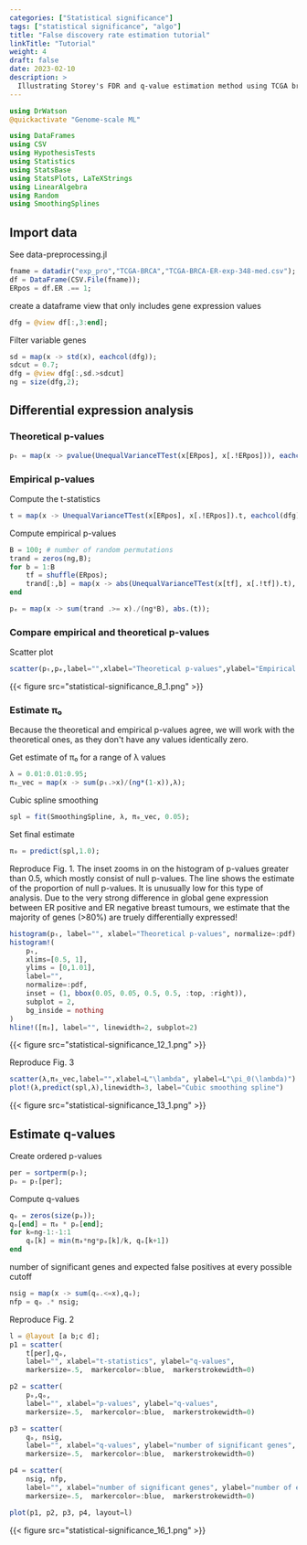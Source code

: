 ```yaml
---
categories: ["Statistical significance"]
tags: ["statistical significance", "algo"]
title: "False discovery rate estimation tutorial"
linkTitle: "Tutorial"
weight: 4
draft: false
date: 2023-02-10
description: >
  Illustrating Storey's FDR and q-value estimation method using TCGA breast cancer data.
---
```


```julia
using DrWatson
@quickactivate "Genome-scale ML"

using DataFrames
using CSV
using HypothesisTests
using Statistics
using StatsBase
using StatsPlots, LaTeXStrings
using LinearAlgebra
using Random
using SmoothingSplines
```


## Import data



See data-preprocessing.jl

```julia
fname = datadir("exp_pro","TCGA-BRCA","TCGA-BRCA-ER-exp-348-med.csv");
df = DataFrame(CSV.File(fname));
ERpos = df.ER .== 1;
```



create a dataframe view that only includes gene expression values

```julia
dfg = @view df[:,3:end];
```



Filter variable genes

```julia
sd = map(x -> std(x), eachcol(dfg));
sdcut = 0.7;
dfg = @view dfg[:,sd.>sdcut]
ng = size(dfg,2);
```



## Differential expression analysis



### Theoretical p-values

```julia
pₜ = map(x -> pvalue(UnequalVarianceTTest(x[ERpos], x[.!ERpos])), eachcol(dfg));
```



### Empirical p-values



Compute the t-statistics

```julia
t = map(x -> UnequalVarianceTTest(x[ERpos], x[.!ERpos]).t, eachcol(dfg));
```



Compute empirical p-values

```julia
B = 100; # number of random permutations
trand = zeros(ng,B);
for b = 1:B
    tf = shuffle(ERpos);
    trand[:,b] = map(x -> abs(UnequalVarianceTTest(x[tf], x[.!tf]).t), eachcol(dfg));
end

pₑ = map(x -> sum(trand .>= x)./(ng*B), abs.(t));
```



### Compare empirical and theoretical p-values



Scatter plot

```julia
scatter(pₜ,pₑ,label="",xlabel="Theoretical p-values",ylabel="Empirical p-values")
```

{{< figure src="statistical-significance_8_1.png"  >}}

### Estimate π₀



Because the theoretical and empirical p-values agree, we will work with the theoretical ones, as they don't have any values identically zero.





Get estimate of π₀ for a range of λ values

```julia
λ = 0.01:0.01:0.95;
π₀_vec = map(x -> sum(pₜ.>x)/(ng*(1-x)),λ);
```



Cubic spline smoothing

```julia
spl = fit(SmoothingSpline, λ, π₀_vec, 0.05);
```



Set final estimate

```julia
π₀ = predict(spl,1.0);
```



Reproduce Fig. 1. The inset zooms in on the histogram of p-values greater than 0.5, which mostly consist of null p-values. The line shows the estimate of the proportion of null p-values. It is unusually low for this type of analysis. Due to the very strong difference in global gene expression between ER positive and ER negative breast tumours, we estimate that the majority of genes (>80%) are truely differentially expressed!

```julia
histogram(pₜ, label="", xlabel="Theoretical p-values", normalize=:pdf)
histogram!(
    pₜ,
    xlims=[0.5, 1],
    ylims = [0,1.01],
    label="",
    normalize=:pdf,
    inset = (1, bbox(0.05, 0.05, 0.5, 0.5, :top, :right)),
    subplot = 2,
    bg_inside = nothing
)
hline!([π₀], label="", linewidth=2, subplot=2)
```

{{< figure src="statistical-significance_12_1.png"  >}}

Reproduce Fig. 3

```julia
scatter(λ,π₀_vec,label="",xlabel=L"\lambda", ylabel=L"\pi_0(\lambda)")
plot!(λ,predict(spl,λ),linewidth=3, label="Cubic smoothing spline")
```

{{< figure src="statistical-significance_13_1.png"  >}}

## Estimate q-values



Create ordered p-values

```julia
per = sortperm(pₜ);
pₒ = pₜ[per];
```



Compute q-values

```julia
qₒ = zeros(size(pₒ));
qₒ[end] = π₀ * pₒ[end];
for k=ng-1:-1:1
    qₒ[k] = min(π₀*ng*pₒ[k]/k, qₒ[k+1])
end
```



number of significant genes and expected false positives at every possible cutoff

```julia
nsig = map(x -> sum(qₒ.<=x),qₒ);
nfp = qₒ .* nsig;
```



Reproduce Fig. 2

```julia
l = @layout [a b;c d];
p1 = scatter(
    t[per],qₒ, 
    label="", xlabel="t-statistics", ylabel="q-values",
    markersize=.5,  markercolor=:blue,  markerstrokewidth=0)

p2 = scatter(
    pₒ,qₒ, 
    label="", xlabel="p-values", ylabel="q-values",
    markersize=.5,  markercolor=:blue,  markerstrokewidth=0)

p3 = scatter(
    qₒ, nsig, 
    label="", xlabel="q-values", ylabel="number of significant genes",
    markersize=.5,  markercolor=:blue,  markerstrokewidth=0)

p4 = scatter(
    nsig, nfp, 
    label="", xlabel="number of significant genes", ylabel="number of exp. FP",
    markersize=.5,  markercolor=:blue,  markerstrokewidth=0)

plot(p1, p2, p3, p4, layout=l)
```

{{< figure src="statistical-significance_16_1.png"  >}}
